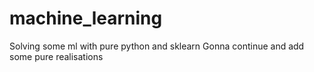 ﻿# machine_learning
Solving some ml with pure python and sklearn
Gonna continue and add some pure realisations
